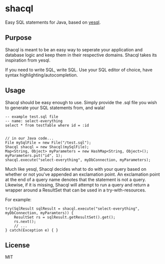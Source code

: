 # shacql
Easy SQL statements for Java, based on [yesql](https://github.com/krisajenkins/yesql).


## Purpose
Shacql is meant to be an easy way to seperate your application and database
logic and keep them in their respective domains. Shacql takes its inspiration
from yesql.

If you need to write SQL, write SQL. Use your SQL editor of choice, have syntax
highlighting/autocompletion.

## Usage
Shacql should be easy enough to use. Simply provide the .sql file you wish to
generate your SQL statements from, and wala!

    -- example test.sql file
    -- name: select-everything
    select * from testTable where id = :id


    // in our Java code...
    File mySqlFile = new File("/test.sql");
    Shacql shacql = new Shacql(mySqlFile);
    Map<String, Object> myParameters = new HashMap<String, Object>();
    myParameters.put("id", 1);
    shacql.execute("select-everything", myDbConnection, myParameters);

Much like yesql, Shacql decides what to do with your query based on whether or
not you've appended an exclamation point. An exclamation point at the end of
a query name denotes that the statement is not a query. Likewise, if it is missing,
Shacql will attempt to run a query and return a wrapper around a ResultSet that
can be used in a try-with-resources.

For example:

    try(SqlResult sqlResult = shacql.execute("select-everything", myDbConnection, myParamters)) {
        ResultSet rs = sqlResult.getResultSet().get();
        rs.next();
        // ...
    } catch(Exception e) { }

## License
MIT
